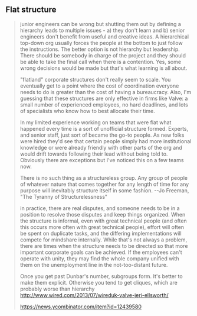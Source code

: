 ## Flat structure

> junior engineers can be wrong but shutting them out by defining a hierarchy leads to multiple issues - a) they don't learn and b) senior engineers don't benefit from useful and creative ideas. A hierarchical top-down org usually forces the people at the bottom to just follow the instructions. The better option is not hierarchy but leadership. There should be somebody in charge of the project and they should be able to take the final call when there is a contention. Yes, some wrong decisions would be made but that's what learning is all about.
>
> "flatland" corporate structures don't really seem to scale. You eventually get to a point where the cost of coordination everyone needs to do is greater than the cost of having a bureaucracy. Also, I'm guessing that these structures are only effective in firms like Valve: a small number of experienced employees, no hard deadlines, and lots of specialists who know how to best allocate their time.
>
> In my limited experience working on teams that were flat what happened every time is a sort of unofficial structure formed. Experts, and senior staff, just sort of became the go-to people. As new folks were hired they'd see that certain people simply had more institutional knowledge or were already friendly with other parts of the org and would drift towards following their lead without being told to. Obviously there are exceptions but I've noticed this on a few teams now.
>
> There is no such thing as a structureless group. Any group of people of whatever nature that comes together for any length of time for any purpose will inevitably structure itself in some fashion. --Jo Freeman, "The Tyranny of Structurelessness"
>
> in practice, there are real disputes, and someone needs to be in a position to resolve those disputes and keep things organized. When the structure is informal, even with great technical people (and often this occurs more often with great technical people), effort will often be spent on duplicate tasks, and the differing implementations will compete for mindshare internally. While that's not always a problem, there are times when the structure needs to be directed so that more important corporate goals can be achieved. If the employees can't operate with unity, they may find the whole company unified with them on the unemployment line in the not-too-distant future.
>
> Once you get past Dunbar's number, subgroups form. It's better to make them explicit. Otherwise you tend to get cliques, which are probably worse than hierarchy
> http://www.wired.com/2013/07/wireduk-valve-jeri-ellsworth/
>
> https://news.ycombinator.com/item?id=12439580
